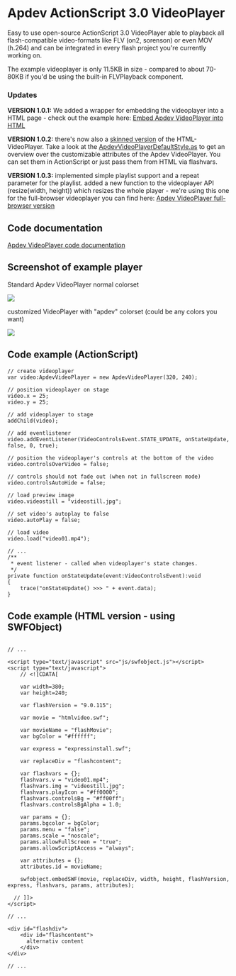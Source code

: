# Apdev ActionScript 3.0 VideoPlayer #
Easy to use open-source ActionScript 3.0 VideoPlayer able to playback all flash-compatible video-formats like FLV (on2, sorenson) or even MOV (h.264) and can be integrated in every flash project you're currently working on.

The example videoplayer is only 11.5KB in size - compared to about 70-80KB if you'd be using the built-in FLVPlayback component.

### Updates ###

**VERSION 1.0.1:**
We added a wrapper for embedding the videoplayer into a HTML page - check out the example here: <a href='http://apdevblog.com/examples/apdev_videoplayer/html.html'>Embed Apdev VideoPlayer into HTML</a>

**VERSION 1.0.2:**
there's now also a <a href='http://apdevblog.com/examples/apdev_videoplayer/html_skinned.html'>skinned version</a> of the HTML-VideoPlayer.
Take a look at the <a href='http://apdevblog.com/examples/apdev_videoplayer/docs/com/apdevblog/ui/video/style/ApdevVideoPlayerDefaultStyle.html'>ApdevVideoPlayerDefaultStyle.as</a> to get an overview over the customizable attributes of the Apdev VideoPlayer.
You can set them in ActionScript or just pass them from HTML via flashvars.

**VERSION 1.0.3:**
implemented simple playlist support and a repeat parameter for the playlist.
added a new function to the videoplayer API (resize(width, height)) which resizes the whole player - we're using this one for the full-browser videoplayer you can find here: <a href='http://apdevblog.com/examples/apdev_videoplayer/htmlvideo_fullbrowser.html'>Apdev VideoPlayer full-browser version</a>

## Code documentation ##
<a href='http://apdevblog.com/examples/apdev_videoplayer/docs/'>Apdev VideoPlayer code documentation</a>


## Screenshot of example player ##
Standard Apdev VideoPlayer normal colorset

<img src='http://apdevblog.com/examples/apdev_videoplayer/screenshot.jpg' />

customized VideoPlayer with "apdev" colorset (could be any colors you want)

<img src='http://apdevblog.com/examples/apdev_videoplayer/screenshot_skinned.jpg' />

## Code example (ActionScript) ##

```
// create videoplayer
var video:ApdevVideoPlayer = new ApdevVideoPlayer(320, 240);
		
// position videoplayer on stage
video.x = 25;
video.y = 25;

// add videoplayer to stage
addChild(video);

// add eventlistener
video.addEventListener(VideoControlsEvent.STATE_UPDATE, onStateUpdate, false, 0, true);

// position the videoplayer's controls at the bottom of the video
video.controlsOverVideo = false;

// controls should not fade out (when not in fullscreen mode)
video.controlsAutoHide = false;

// load preview image
video.videostill = "videostill.jpg";

// set video's autoplay to false
video.autoPlay = false;

// load video
video.load("video01.mp4");

// ...
/**
 * event listener - called when videoplayer's state changes.
 */
private function onStateUpdate(event:VideoControlsEvent):void
{
	trace("onStateUpdate() >>> " + event.data);
}
```

## Code example (HTML version - using SWFObject) ##

```

// ...

<script type="text/javascript" src="js/swfobject.js"></script>
<script type="text/javascript">
    // <![CDATA[

    var width=380;
    var height=240;
	
    var flashVersion = "9.0.115";

    var movie = "htmlvideo.swf";

    var movieName = "flashMovie";
    var bgColor = "#ffffff";

    var express = "expressinstall.swf";
    
    var replaceDiv = "flashcontent";

    var flashvars = {};
    flashvars.v = "video01.mp4";
    flashvars.img = "videostill.jpg";
    flashvars.playIcon = "#ff0000";
    flashvars.controlsBg = "#ff00ff";
    flashvars.controlsBgAlpha = 1.0;

    var params = {};
    params.bgcolor = bgColor;
    params.menu = "false";
    params.scale = "noscale";
    params.allowFullScreen = "true";
    params.allowScriptAccess = "always";

    var attributes = {};
    attributes.id = movieName;

    swfobject.embedSWF(movie, replaceDiv, width, height, flashVersion, express, flashvars, params, attributes);

  // ]]>
</script>

// ...

<div id="flashdiv">
    <div id="flashcontent">
      alternativ content
    </div>
</div>

// ...

```